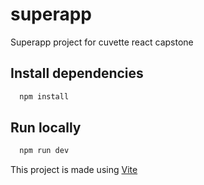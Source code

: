 # superapp

Superapp project for cuvette react capstone 

## Install dependencies 
``` Bash 
  npm install
```

## Run locally 
```Bash
  npm run dev
```

This project is made using [Vite](https://www.vitejs.dev)
